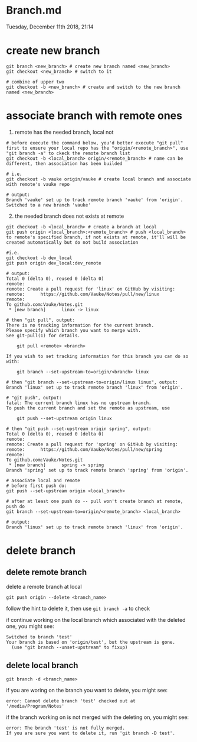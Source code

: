 # Branch.md
Tuesday, December 11th 2018, 21:14

# create new branch
```shell
git branch <new_branch> # create new branch named <new_branch>
git checkout <new_branch> # switch to it

# combine of upper two
git checkout -b <new_branch> # create and switch to the new branch named <new_branch>
```
# associate branch with remote ones
1. remote has the needed branch, local not
```shell
# before execute the command below, you'd better execute "git pull" first to ensure your local repo has the "origin/<remote_branch>", use "git branch -a" to ckeck the remote branch list
git checkout -b <local_branch> origin/<remote_branch> # name can be different, then association has been builded

# i.e.
git checkout -b vauke origin/vauke # create local branch and associate with remote's vauke repo

# output:
Branch 'vauke' set up to track remote branch 'vauke' from 'origin'.
Switched to a new branch 'vauke'
```

2. the needed branch does not exists at remote
```shell
git checkout -b <local_branch> # create a branch at local
git push origin <local_branch>:<remote_branch> # push <local_branch> to remote's specified branch, if not exists at remote, it'll will be created automatically but do not build association

#i.e.
git checkout -b dev_local
git push origin dev_local:dev_remote

# output:
Total 0 (delta 0), reused 0 (delta 0)
remote:
remote: Create a pull request for 'linux' on GitHub by visiting:
remote:      https://github.com/Vauke/Notes/pull/new/linux
remote:
To github.com:Vauke/Notes.git
 * [new branch]      linux -> linux

# then "git pull", output:
There is no tracking information for the current branch.
Please specify which branch you want to merge with.
See git-pull(1) for details.

    git pull <remote> <branch>

If you wish to set tracking information for this branch you can do so with:

    git branch --set-upstream-to=origin/<branch> linux

# then "git branch --set-upstream-to=origin/linux linux", output:
Branch 'linux' set up to track remote branch 'linux' from 'origin'.

# "git push", output:
fatal: The current branch linux has no upstream branch.
To push the current branch and set the remote as upstream, use

    git push --set-upstream origin linux

# then "git push --set-upstream origin spring", output:
Total 0 (delta 0), reused 0 (delta 0)
remote:
remote: Create a pull request for 'spring' on GitHub by visiting:
remote:      https://github.com/Vauke/Notes/pull/new/spring
remote:
To github.com:Vauke/Notes.git
 * [new branch]      spring -> spring
Branch 'spring' set up to track remote branch 'spring' from 'origin'.
```

```shell
# associate local and remote
# before first push do:
git push --set-upstream origin <local_branch>

# after at least one push do -- pull won't create branch at remote, push do
git branch --set-upstream-to=origin/<remote_branch> <local_branch>

# output:
Branch 'linux' set up to track remote branch 'linux' from 'origin'.
```

# delete branch

## delete remote branch

delete a remote branch at local

```shell
git push origin --delete <branch_name>
```

follow the hint to delete it, then use `git branch -a` to check

if continue working on the local branch which associated with the deleted one, you might see:

```shell
Switched to branch 'test'
Your branch is based on 'origin/test', but the upstream is gone.
  (use "git branch --unset-upstream" to fixup)
```

## delete local branch

```shell
git branch -d <branch_name>
```

if you are woring on the branch you want to delete, you might see:

```shell
error: Cannot delete branch 'test' checked out at '/media/Program/Notes'
```

if the branch working on is not merged with the deleting on, you might see:

```shell
error: The branch 'test' is not fully merged.
If you are sure you want to delete it, run 'git branch -D test'.
```
